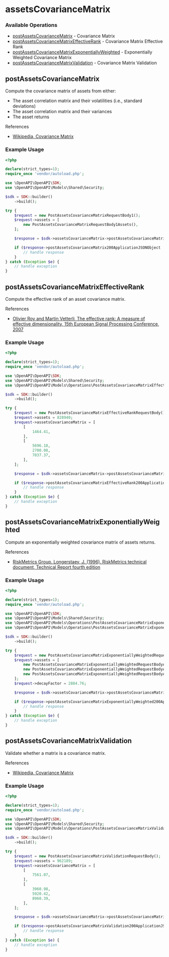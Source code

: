 # assetsCovarianceMatrix

### Available Operations

* [postAssetsCovarianceMatrix](#postassetscovariancematrix) - Covariance Matrix
* [postAssetsCovarianceMatrixEffectiveRank](#postassetscovariancematrixeffectiverank) - Covariance Matrix Effective Rank
* [postAssetsCovarianceMatrixExponentiallyWeighted](#postassetscovariancematrixexponentiallyweighted) - Exponentially Weighted Covariance Matrix
* [postAssetsCovarianceMatrixValidation](#postassetscovariancematrixvalidation) - Covariance Matrix Validation

## postAssetsCovarianceMatrix

Compute the covariance matrix of assets from either:  
* The asset correlation matrix and their volatilities (i.e., standard deviations)
* The asset correlation matrix and their variances
* The asset returns

References
* [Wikipedia, Covariance Matrix](https://en.wikipedia.org/wiki/Covariance_matrix)


### Example Usage

```php
<?php

declare(strict_types=1);
require_once 'vendor/autoload.php';

use \OpenAPI\OpenAPI\SDK;
use \OpenAPI\OpenAPI\Models\Shared\Security;

$sdk = SDK::builder()
    ->build();

try {
    $request = new PostAssetsCovarianceMatrixRequestBody1();
    $request->assets = [
        new PostAssetsCovarianceMatrixRequestBody1Assets(),
    ];

    $response = $sdk->assetsCovarianceMatrix->postAssetsCovarianceMatrix($request);

    if ($response->postAssetsCovarianceMatrix200ApplicationJSONObject !== null) {
        // handle response
    }
} catch (Exception $e) {
    // handle exception
}
```

## postAssetsCovarianceMatrixEffectiveRank

Compute the effective rank of an asset covariance matrix.

References
* [Olivier Roy and Martin Vetterli, The effective rank: A measure of effective dimensionality, 15th European Signal Processing Conference, 2007](https://ieeexplore.ieee.org/document/7098875)


### Example Usage

```php
<?php

declare(strict_types=1);
require_once 'vendor/autoload.php';

use \OpenAPI\OpenAPI\SDK;
use \OpenAPI\OpenAPI\Models\Shared\Security;
use \OpenAPI\OpenAPI\Models\Operations\PostAssetsCovarianceMatrixEffectiveRankRequestBody;

$sdk = SDK::builder()
    ->build();

try {
    $request = new PostAssetsCovarianceMatrixEffectiveRankRequestBody();
    $request->assets = 828940;
    $request->assetsCovarianceMatrix = [
        [
            1464.41,
        ],
        [
            5696.18,
            2700.08,
            7037.37,
        ],
    ];

    $response = $sdk->assetsCovarianceMatrix->postAssetsCovarianceMatrixEffectiveRank($request);

    if ($response->postAssetsCovarianceMatrixEffectiveRank200ApplicationJSONObject !== null) {
        // handle response
    }
} catch (Exception $e) {
    // handle exception
}
```

## postAssetsCovarianceMatrixExponentiallyWeighted

Compute an exponentially weighted covariance matrix of assets returns.

References
* [RiskMetrics Group. Longerstaey, J. (1996). RiskMetrics technical document, Technical Report fourth edition](https://www.msci.com/documents/10199/5915b101-4206-4ba0-aee2-3449d5c7e95a)


### Example Usage

```php
<?php

declare(strict_types=1);
require_once 'vendor/autoload.php';

use \OpenAPI\OpenAPI\SDK;
use \OpenAPI\OpenAPI\Models\Shared\Security;
use \OpenAPI\OpenAPI\Models\Operations\PostAssetsCovarianceMatrixExponentiallyWeightedRequestBody;
use \OpenAPI\OpenAPI\Models\Operations\PostAssetsCovarianceMatrixExponentiallyWeightedRequestBodyAssets;

$sdk = SDK::builder()
    ->build();

try {
    $request = new PostAssetsCovarianceMatrixExponentiallyWeightedRequestBody();
    $request->assets = [
        new PostAssetsCovarianceMatrixExponentiallyWeightedRequestBodyAssets(),
        new PostAssetsCovarianceMatrixExponentiallyWeightedRequestBodyAssets(),
        new PostAssetsCovarianceMatrixExponentiallyWeightedRequestBodyAssets(),
    ];
    $request->decayFactor = 2884.76;

    $response = $sdk->assetsCovarianceMatrix->postAssetsCovarianceMatrixExponentiallyWeighted($request);

    if ($response->postAssetsCovarianceMatrixExponentiallyWeighted200ApplicationJSONObject !== null) {
        // handle response
    }
} catch (Exception $e) {
    // handle exception
}
```

## postAssetsCovarianceMatrixValidation

Validate whether a matrix is a covariance matrix.

References
* [Wikipedia, Covariance Matrix](https://en.wikipedia.org/wiki/Covariance_matrix)


### Example Usage

```php
<?php

declare(strict_types=1);
require_once 'vendor/autoload.php';

use \OpenAPI\OpenAPI\SDK;
use \OpenAPI\OpenAPI\Models\Shared\Security;
use \OpenAPI\OpenAPI\Models\Operations\PostAssetsCovarianceMatrixValidationRequestBody;

$sdk = SDK::builder()
    ->build();

try {
    $request = new PostAssetsCovarianceMatrixValidationRequestBody();
    $request->assets = 962189;
    $request->assetsCovarianceMatrix = [
        [
            7561.07,
        ],
        [
            3960.98,
            5920.42,
            8960.39,
        ],
    ];

    $response = $sdk->assetsCovarianceMatrix->postAssetsCovarianceMatrixValidation($request);

    if ($response->postAssetsCovarianceMatrixValidation200ApplicationJSONObject !== null) {
        // handle response
    }
} catch (Exception $e) {
    // handle exception
}
```
